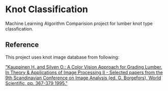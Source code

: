 # Knot Classification

Machine Learning Algorithm Comparision project for lumber knot type classfication.

## Reference

This project uses knot image database from following:

["Kauppinen H. and Silven O.: A Color Vision Approach for Grading Lumber. In Theory & Applications of Image Processing II - Selected papers from the 9th Scandinavian Conference on Image Analysis (ed. G. Borgefors), World Scientific, pp. 367-379 1995."](http://www.ee.oulu.fi/~olli/Projects/Lumber.Grading.html)

